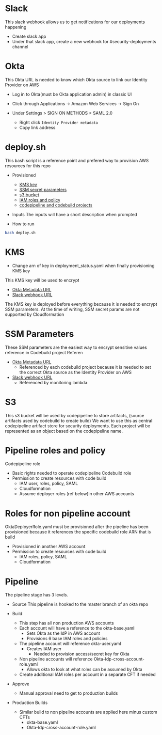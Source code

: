 # Slack
This slack webhook allows us to get notifications for our deployments happening 
- Create slack app
- Under that slack app, create a new webhook for #security-deployments channel

# Okta
This Okta URL is needed to know which Okta source to link our Identity Provider on AWS

- Log in to Okta(must be Okta application admin) in classic UI
- Click through Applications -> Amazon Web Services -> Sign On

- Under  Settings > SIGN ON METHODS > SAML 2.0
    - Right click `Identity Provider metadata`
    - Copy link address


# deploy.sh
This bash script is a reference point and prefered way to provision AWS resources for this repo
- Provisioned
    - [KMS key](#KMS)
    - [SSM secret parameters](#ssm-parameters)
    - [s3 bucket](#s3)
    - [IAM roles and policy](#pipeline-roles-and-policy)
    - [codepipeline and codebuild projects](#Pipeline)

- Inputs
The inputs will have a short description when prompted

- How to run
```sh
bash deploy.sh
```

# KMS
- Change arn of key in deployment_status.yaml when finally provisioning KMS key

This KMS key will be used to encrypt
- [Okta Metadata URL](#Okta)
- [Slack webhook URL](#Slack) 

The KMS key is deployed before everything because it is needed to encrypt SSM parameters. At the time of writing, SSM secret params are not supported by Cloudformation

# SSM Parameters
These SSM parameters are the easiest way to encrypt sensitive values reference in Codebuild project
Referen
- [Okta Metadata URL](#Okta)
    - Referenced by each codebuild project because it is needed to set the correct Okta source as the Identity Provider on AWS
- [Slack webhook URL](#Slack) 
    - Referenced by monitoring lambda
# S3
This s3 bucket will be used by codepipeline to store artifacts, (source artifacts used by codebuild to create build)
We want to use this as central codepipeline artifact store for security deployments. Each project will be represented as an object based on the codepipeline name.

# Pipeline roles and policy
Codepipeline role
- Basic rights needed to operate codepipeline
Codebuild role
- Permission to create resources with code build
    - IAM user, roles, policy, SAML
    - Cloudformation 
    - Assume deployer roles (ref below)in other AWS accounts

# Roles for non pipeline account
OktaDeployerRole.yaml must be provisioned after the pipeline has been provisioned because it references the specific codebuild role ARN that is build
- Provisioned in another AWS account
- Permission to create resources with code build
    - IAM roles, policy, SAML
    - Cloudformation 

# Pipeline
The pipeline stage has 3 levels.
- Source
This pipeline is hooked to the master branch of an okta repo

- Build
    - This step has all non production AWS accounts
    - Each account will have a reference to the okta-base.yaml
        - Sets Okta as the IdP in AWS account
        - Provisions 6 base IAM roles and policies
    - The pipeline account will reference okta-user.yaml
        - Creates IAM user
            - Needed to provision access/secret key for Okta 
    - Non pipeline accounts will reference Okta-Idp-cross-account-role.yaml
        - Allows okta to look at what roles can be assumed by Okta
    - Create additional IAM roles per account in a separate CFT if needed
- Approve
    - Manual approval need to get to production builds
- Production Builds
    - Similar build to non pipeline accounts are applied here minus custom CFTs 
        - okta-base.yaml
        - Okta-Idp-cross-account-role.yaml



